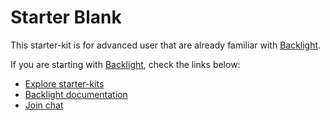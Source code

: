 # Starter Blank

This starter-kit is for advanced user that are already
familiar with [Backlight](https://backlight.dev).

If you are starting with [Backlight](https://backlight.dev), check the links below:

- [Explore starter-kits](https://backlight.dev/starterkits)
- [Backlight documentation](https://backlight.dev/docs)
- [Join chat](https://discord.gg/XkQxSU9)

